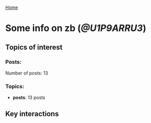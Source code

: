 [Home](https://kelu124.github.io/echommunity/)

# Some info on __zb__ (_@U1P9ARRU3_)


## Topics of interest

### Posts: 

Number of posts: 13

### Topics:

* __posts__: 13 posts

## Key interactions 

